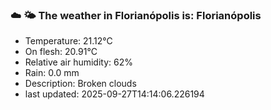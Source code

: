 ### ☁️ 🌤️  The weather in Florianópolis is: Florianópolis

- Temperature: 21.12°C
- On flesh: 20.91°C
- Relative air humidity: 62%
- Rain: 0.0 mm
- Description: Broken clouds
- last updated: 2025-09-27T14:14:06.226194
